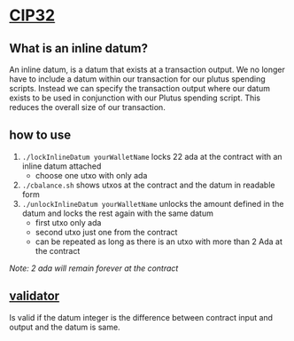 # [CIP32](https://cips.cardano.org/cips/cip32/)

## What is an inline datum?
An inline datum, is a datum that exists at a transaction output. We no longer have to include a datum within our transaction for our plutus spending scripts. Instead we can specify the transaction output where our datum exists to be used in conjunction with our Plutus spending script. This reduces the overall size of our transaction.

## how to use 

1. `./lockInlineDatum yourWalletName` locks 22 ada at the contract with an inline datum attached 
   - choose one utxo with only ada 
2. `./cbalance.sh` shows utxos at the contract and the datum in readable form 
3. `./unlockInlineDatum yourWalletName` unlocks the amount defined in the datum and locks the rest again with the same datum 
   - first utxo only ada 
   - second utxo just one from the contract 
   - can be repeated as long as there is an utxo with more than 2 Ada at the contract

*Note: 2 ada will remain forever at the contract*

## [validator](../../../src/V2/InlineDatum.hs) 
Is valid if the datum integer is the difference between contract input and output and the datum is same. 
